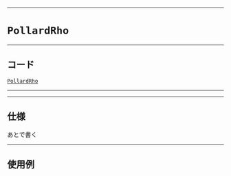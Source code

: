 _____

# `PollardRho`

_____

## コード

[`PollardRho`](https://github.com/titanium-22/Library_py/blob/main/Math/PollardRho.py)
<!-- code=https://github.com/titanium-22/Library_py/blob/main/Math\PollardRho.py -->

_____


_____

## 仕様

あとで書く

_____

## 使用例

```python
```

